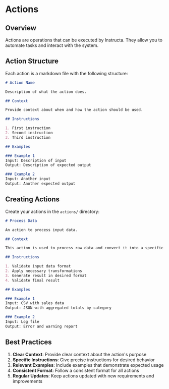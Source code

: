 # Actions

## Overview

Actions are operations that can be executed by Instructa. They allow you to automate tasks and interact with the system.

## Action Structure

Each action is a markdown file with the following structure:

```markdown
# Action Name

Description of what the action does.

## Context

Provide context about when and how the action should be used.

## Instructions

1. First instruction
2. Second instruction
3. Third instruction

## Examples

### Example 1
Input: Description of input
Output: Description of expected output

### Example 2
Input: Another input
Output: Another expected output
```

## Creating Actions

Create your actions in the `actions/` directory:

```markdown
# Process Data

An action to process input data.

## Context

This action is used to process raw data and convert it into a specific format.

## Instructions

1. Validate input data format
2. Apply necessary transformations
3. Generate result in desired format
4. Validate final result

## Examples

### Example 1
Input: CSV with sales data
Output: JSON with aggregated totals by category

### Example 2
Input: Log file
Output: Error and warning report
```

## Best Practices

1. **Clear Context**: Provide clear context about the action's purpose
2. **Specific Instructions**: Give precise instructions for desired behavior
3. **Relevant Examples**: Include examples that demonstrate expected usage
4. **Consistent Format**: Follow a consistent format for all actions
5. **Regular Updates**: Keep actions updated with new requirements and improvements 